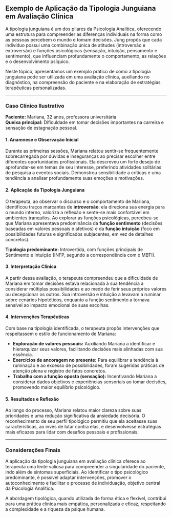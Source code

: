
## Exemplo de Aplicação da Tipologia Junguiana em Avaliação Clínica

A tipologia junguiana é um dos pilares da Psicologia Analítica, oferecendo uma estrutura para compreender as diferenças individuais na forma como as pessoas percebem o mundo e tomam decisões. Jung propôs que cada indivíduo possui uma combinação única de atitudes (introversão e extroversão) e funções psicológicas (sensação, intuição, pensamento e sentimento), que influenciam profundamente o comportamento, as relações e o desenvolvimento psíquico.

Neste tópico, apresentamos um exemplo prático de como a tipologia junguiana pode ser utilizada em uma avaliação clínica, auxiliando no diagnóstico, na compreensão do paciente e na elaboração de estratégias terapêuticas personalizadas.

---

### Caso Clínico Ilustrativo

**Paciente:** Mariana, 32 anos, professora universitária  
**Queixa principal:** Dificuldade em tomar decisões importantes na carreira e sensação de estagnação pessoal.

#### 1. **Anamnese e Observação Inicial**

Durante as primeiras sessões, Mariana relatou sentir-se frequentemente sobrecarregada por dúvidas e inseguranças ao precisar escolher entre diferentes oportunidades profissionais. Ela descreveu um forte desejo de aprofundar-se em temas de seu interesse, preferindo atividades solitárias de pesquisa a eventos sociais. Demonstrou sensibilidade a críticas e uma tendência a analisar profundamente suas emoções e motivações.

#### 2. **Aplicação da Tipologia Junguiana**

O terapeuta, ao observar o discurso e o comportamento de Mariana, identificou traços marcantes de **introversão**: ela direciona sua energia para o mundo interno, valoriza a reflexão e sente-se mais confortável em ambientes tranquilos. Ao explorar as funções psicológicas, percebeu-se que Mariana apresentava predominância da **função sentimento** (decisões baseadas em valores pessoais e afetivos) e da **função intuição** (foco em possibilidades futuras e significados subjacentes, em vez de detalhes concretos).

**Tipologia predominante:** Introvertida, com funções principais de Sentimento e Intuição (INFP, segundo a correspondência com o MBTI).

#### 3. **Interpretação Clínica**

A partir dessa avaliação, o terapeuta compreendeu que a dificuldade de Mariana em tomar decisões estava relacionada à sua tendência a considerar múltiplas possibilidades e ao medo de ferir seus próprios valores ou decepcionar os outros. Sua introversão e intuição a levavam a ruminar sobre cenários hipotéticos, enquanto a função sentimento a tornava sensível ao impacto emocional de suas escolhas.

#### 4. **Intervenções Terapêuticas**

Com base na tipologia identificada, o terapeuta propôs intervenções que respeitassem o estilo de funcionamento de Mariana:

- **Exploração de valores pessoais:** Auxiliando Mariana a identificar e hierarquizar seus valores, facilitando decisões mais alinhadas com sua essência.
- **Exercícios de ancoragem no presente:** Para equilibrar a tendência à ruminação e ao excesso de possibilidades, foram sugeridas práticas de atenção plena e registro de fatos concretos.
- **Trabalho com a função oposta (sensação):** Incentivando Mariana a considerar dados objetivos e experiências sensoriais ao tomar decisões, promovendo maior equilíbrio psicológico.

#### 5. **Resultados e Reflexão**

Ao longo do processo, Mariana relatou maior clareza sobre suas prioridades e uma redução significativa da ansiedade decisória. O reconhecimento de seu perfil tipológico permitiu que ela aceitasse suas características, ao invés de lutar contra elas, e desenvolvesse estratégias mais eficazes para lidar com desafios pessoais e profissionais.

---

### Considerações Finais

A aplicação da tipologia junguiana em avaliação clínica oferece ao terapeuta uma lente valiosa para compreender a singularidade do paciente, indo além de sintomas superficiais. Ao identificar o tipo psicológico predominante, é possível adaptar intervenções, promover o autoconhecimento e facilitar o processo de individuação, objetivo central da Psicologia Analítica.

A abordagem tipológica, quando utilizada de forma ética e flexível, contribui para uma prática clínica mais empática, personalizada e eficaz, respeitando a complexidade e a riqueza da psique humana.
```
